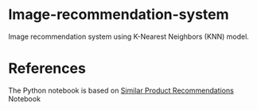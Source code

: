 # Image-recommendation-system
Image recommendation system using K-Nearest Neighbors (KNN) model.

# References
The Python notebook is based on [Similar Product Recommendations](https://colab.research.google.com/github/sparsh-ai/rec-tutorials/blob/master/_notebooks/2021-04-27-image-similarity-recommendations.ipynb) Notebook
